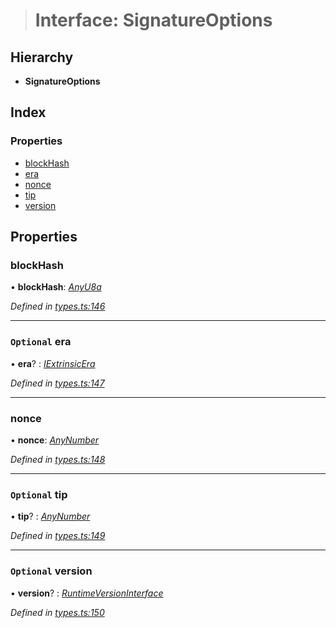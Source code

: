 > # Interface: SignatureOptions

## Hierarchy

* **SignatureOptions**

## Index

### Properties

* [blockHash](_types_.signatureoptions.md#blockhash)
* [era](_types_.signatureoptions.md#optional-era)
* [nonce](_types_.signatureoptions.md#nonce)
* [tip](_types_.signatureoptions.md#optional-tip)
* [version](_types_.signatureoptions.md#optional-version)

## Properties

###  blockHash

• **blockHash**: *[AnyU8a](../modules/_types_.md#anyu8a)*

*Defined in [types.ts:146](https://github.com/polkadot-js/api/blob/a45e313/packages/types/src/types.ts#L146)*

___

### `Optional` era

• **era**? : *[IExtrinsicEra](_types_.iextrinsicera.md)*

*Defined in [types.ts:147](https://github.com/polkadot-js/api/blob/a45e313/packages/types/src/types.ts#L147)*

___

###  nonce

• **nonce**: *[AnyNumber](../modules/_types_.md#anynumber)*

*Defined in [types.ts:148](https://github.com/polkadot-js/api/blob/a45e313/packages/types/src/types.ts#L148)*

___

### `Optional` tip

• **tip**? : *[AnyNumber](../modules/_types_.md#anynumber)*

*Defined in [types.ts:149](https://github.com/polkadot-js/api/blob/a45e313/packages/types/src/types.ts#L149)*

___

### `Optional` version

• **version**? : *[RuntimeVersionInterface](_types_.runtimeversioninterface.md)*

*Defined in [types.ts:150](https://github.com/polkadot-js/api/blob/a45e313/packages/types/src/types.ts#L150)*